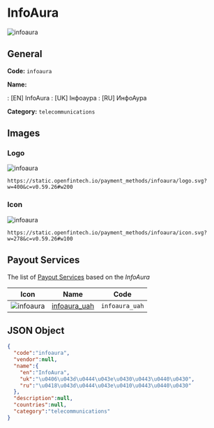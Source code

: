 
# InfoAura 
![infoaura](https://static.openfintech.io/payment_methods/infoaura/logo.svg?w=400&c=v0.59.26#w200)  

## General 
**Code:** `infoaura` 
 
**Name:** 
 
:	[EN] InfoAura 
:	[UK] Інфоаура 
:	[RU] ИнфоАура 
 
**Category:** `telecommunications` 
 

## Images 

### Logo 
![infoaura](https://static.openfintech.io/payment_methods/infoaura/logo.svg?w=400&c=v0.59.26#w200)  

```
https://static.openfintech.io/payment_methods/infoaura/logo.svg?w=400&c=v0.59.26#w200
```  

### Icon 
![infoaura](https://static.openfintech.io/payment_methods/infoaura/icon.svg?w=278&c=v0.59.26#w100)  

```
https://static.openfintech.io/payment_methods/infoaura/icon.svg?w=278&c=v0.59.26#w100
```  

## Payout Services 
 
The list of [Payout Services](/payout-services/) based on the _InfoAura_ 

|Icon|Name|Code| 
|:---:|:---:|:---:| 
|![infoaura](https://static.openfintech.io/payout_methods/infoaura/icon.svg?w=278&c=v0.59.26#w40) |[infoaura_uah](/payout-services/infoaura_uah/)|`infoaura_uah`| 
 

## JSON Object 

```json
{
  "code":"infoaura",
  "vendor":null,
  "name":{
    "en":"InfoAura",
    "uk":"\u0406\u043d\u0444\u043e\u0430\u0443\u0440\u0430",
    "ru":"\u0418\u043d\u0444\u043e\u0410\u0443\u0440\u0430"
  },
  "description":null,
  "countries":null,
  "category":"telecommunications"
}
```  
